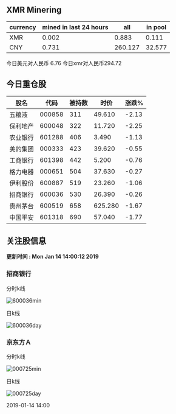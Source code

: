## XMR Minering

|currency|mined in last 24 hours|all|in pool|
|---|---|---|---|
|XMR|0.002|0.883|0.111|
|CNY|0.731|260.127|32.577|

今日美元对人民币 6.76	今日xmr对人民币294.72


## 今日重仓股 

|股名|代码|被持数|时价|涨跌%|
|---|---|---|---|---|
|五粮液|000858|311|49.610|-2.13|
|保利地产|600048|322|11.720|-2.25|
|农业银行|601288|406|3.490|-1.13|
|美的集团|000333|423|39.620|-0.55|
|工商银行|601398|442|5.200|-0.76|
|格力电器|000651|504|37.630|-0.27|
|伊利股份|600887|519|23.260|-1.06|
|招商银行|600036|530|26.390|-0.26|
|贵州茅台|600519|658|625.280|-1.67|
|中国平安|601318|690|57.040|-1.77|

## 关注股信息
**更新时间 : Mon Jan 14 14:00:12 2019**
### 招商银行 
分时k线

![600036min](http://image.sinajs.cn/newchart/min/n/sh600036.gif)

日k线

![600036day](http://image.sinajs.cn/newchart/daily/n/sh600036.gif)

### 京东方Ａ 
分时k线

![000725min](http://image.sinajs.cn/newchart/min/n/sz000725.gif)

日k线

![000725day](http://image.sinajs.cn/newchart/daily/n/sz000725.gif)

2019-01-14 14:00